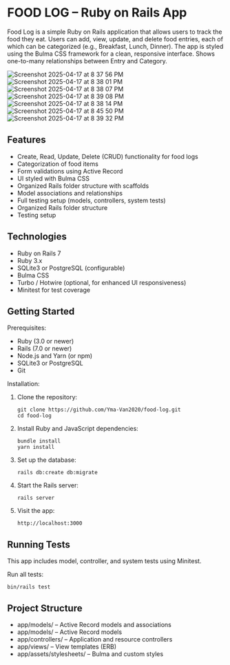 FOOD LOG – Ruby on Rails App
============================

Food Log is a simple Ruby on Rails application that allows users to track the food they eat. Users can add, view, update, and delete food entries, each of which can be categorized (e.g., Breakfast, Lunch, Dinner). The app is styled using the Bulma CSS framework for a clean, responsive interface. Shows one-to-many relationships between Entry and Category.

![Screenshot 2025-04-17 at 8 37 56 PM](https://github.com/user-attachments/assets/fe56ba10-5ac6-4ae4-81e6-1e6f624bfd77)
![Screenshot 2025-04-17 at 8 38 01 PM](https://github.com/user-attachments/assets/c673be65-0b8f-4db9-ab8e-aba31d91db9d)
![Screenshot 2025-04-17 at 8 38 07 PM](https://github.com/user-attachments/assets/e9b32bd7-d6d8-429c-8116-7d2851fd23e8)
![Screenshot 2025-04-17 at 8 39 08 PM](https://github.com/user-attachments/assets/02dcb016-0b72-44a1-a7ed-5bfe8d99bbe3)
![Screenshot 2025-04-17 at 8 38 14 PM](https://github.com/user-attachments/assets/35c3a5e2-b501-448a-950d-3585d4a6b1ef)
![Screenshot 2025-04-17 at 8 45 50 PM](https://github.com/user-attachments/assets/8ebbb2fa-f425-4d59-a053-b7da1d2bb3cb)
![Screenshot 2025-04-17 at 8 39 32 PM](https://github.com/user-attachments/assets/dcb7318d-e21c-4162-99b1-dff053a4034a)

Features
--------
 - Create, Read, Update, Delete (CRUD) functionality for food logs
 - Categorization of food items
 - Form validations using Active Record
 - UI styled with Bulma CSS
 - Organized Rails folder structure with scaffolds
 - Model associations and relationships
 - Full testing setup (models, controllers, system tests)
 - Organized Rails folder structure
 - Testing setup 

Technologies
------------
- Ruby on Rails 7
- Ruby 3.x
- SQLite3 or PostgreSQL (configurable)
- Bulma CSS
- Turbo / Hotwire (optional, for enhanced UI responsiveness)
- Minitest for test coverage

Getting Started
---------------

Prerequisites:
- Ruby (3.0 or newer)
- Rails (7.0 or newer)
- Node.js and Yarn (or npm)
- SQLite3 or PostgreSQL
- Git

Installation:
1. Clone the repository:
   ```
   git clone https://github.com/Yma-Van2020/food-log.git
   cd food-log
   ```

3. Install Ruby and JavaScript dependencies:
   ```
   bundle install
   yarn install
   ```

5. Set up the database:
    ```
   rails db:create db:migrate
    ```

6. Start the Rails server:
   ```
   rails server
   ```

8. Visit the app:
   ```
   http://localhost:3000
   ```

Running Tests
-------------
This app includes model, controller, and system tests using Minitest.

Run all tests:
   ```
   bin/rails test
   ```

Project Structure
-----------------
 - app/models/         – Active Record models and associations
 - app/models/         – Active Record models
 - app/controllers/    – Application and resource controllers
 - app/views/          – View templates (ERB)
 - app/assets/stylesheets/ – Bulma and custom styles
